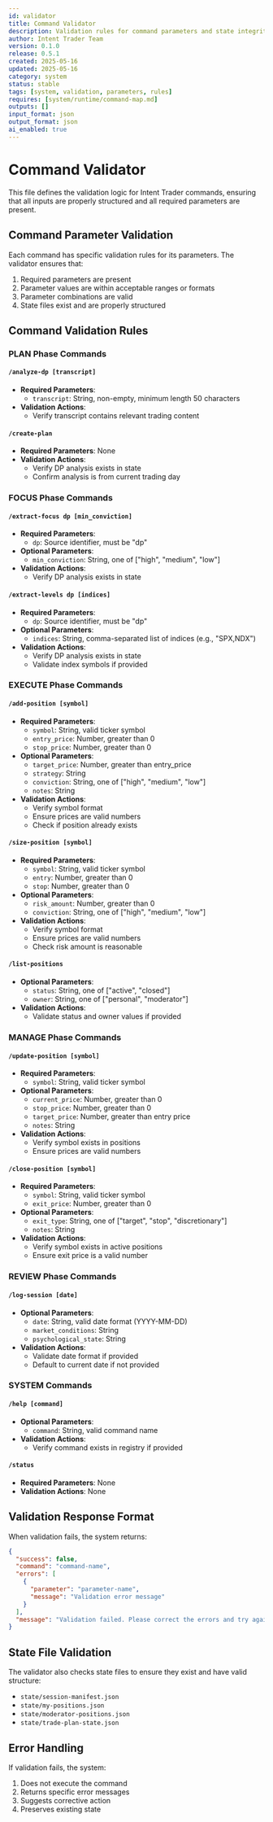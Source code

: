 ```yaml
---
id: validator
title: Command Validator
description: Validation rules for command parameters and state integrity
author: Intent Trader Team
version: 0.1.0
release: 0.5.1
created: 2025-05-16
updated: 2025-05-16
category: system
status: stable
tags: [system, validation, parameters, rules]
requires: [system/runtime/command-map.md]
outputs: []
input_format: json
output_format: json
ai_enabled: true
---
```


# Command Validator

This file defines the validation logic for Intent Trader commands, ensuring that all inputs are properly structured and all required parameters are present.

## Command Parameter Validation

Each command has specific validation rules for its parameters. The validator ensures that:

1. Required parameters are present
2. Parameter values are within acceptable ranges or formats
3. Parameter combinations are valid
4. State files exist and are properly structured

## Command Validation Rules

### PLAN Phase Commands

#### `/analyze-dp [transcript]`
- **Required Parameters**:
  - `transcript`: String, non-empty, minimum length 50 characters
- **Validation Actions**:
  - Verify transcript contains relevant trading content

#### `/create-plan`
- **Required Parameters**: None
- **Validation Actions**:
  - Verify DP analysis exists in state
  - Confirm analysis is from current trading day

### FOCUS Phase Commands

#### `/extract-focus dp [min_conviction]`
- **Required Parameters**:
  - `dp`: Source identifier, must be "dp"
- **Optional Parameters**:
  - `min_conviction`: String, one of ["high", "medium", "low"]
- **Validation Actions**:
  - Verify DP analysis exists in state

#### `/extract-levels dp [indices]`
- **Required Parameters**:
  - `dp`: Source identifier, must be "dp"
- **Optional Parameters**:
  - `indices`: String, comma-separated list of indices (e.g., "SPX,NDX")
- **Validation Actions**:
  - Verify DP analysis exists in state
  - Validate index symbols if provided

### EXECUTE Phase Commands

#### `/add-position [symbol]`
- **Required Parameters**:
  - `symbol`: String, valid ticker symbol
  - `entry_price`: Number, greater than 0
  - `stop_price`: Number, greater than 0
- **Optional Parameters**:
  - `target_price`: Number, greater than entry_price
  - `strategy`: String
  - `conviction`: String, one of ["high", "medium", "low"]
  - `notes`: String
- **Validation Actions**:
  - Verify symbol format
  - Ensure prices are valid numbers
  - Check if position already exists

#### `/size-position [symbol]`
- **Required Parameters**:
  - `symbol`: String, valid ticker symbol
  - `entry`: Number, greater than 0
  - `stop`: Number, greater than 0
- **Optional Parameters**:
  - `risk_amount`: Number, greater than 0
  - `conviction`: String, one of ["high", "medium", "low"]
- **Validation Actions**:
  - Verify symbol format
  - Ensure prices are valid numbers
  - Check risk amount is reasonable

#### `/list-positions`
- **Optional Parameters**:
  - `status`: String, one of ["active", "closed"]
  - `owner`: String, one of ["personal", "moderator"]
- **Validation Actions**:
  - Validate status and owner values if provided

### MANAGE Phase Commands

#### `/update-position [symbol]`
- **Required Parameters**:
  - `symbol`: String, valid ticker symbol
- **Optional Parameters**:
  - `current_price`: Number, greater than 0
  - `stop_price`: Number, greater than 0
  - `target_price`: Number, greater than entry price
  - `notes`: String
- **Validation Actions**:
  - Verify symbol exists in positions
  - Ensure prices are valid numbers

#### `/close-position [symbol]`
- **Required Parameters**:
  - `symbol`: String, valid ticker symbol
  - `exit_price`: Number, greater than 0
- **Optional Parameters**:
  - `exit_type`: String, one of ["target", "stop", "discretionary"]
  - `notes`: String
- **Validation Actions**:
  - Verify symbol exists in active positions
  - Ensure exit price is a valid number

### REVIEW Phase Commands

#### `/log-session [date]`
- **Optional Parameters**:
  - `date`: String, valid date format (YYYY-MM-DD)
  - `market_conditions`: String
  - `psychological_state`: String
- **Validation Actions**:
  - Validate date format if provided
  - Default to current date if not provided

### SYSTEM Commands

#### `/help [command]`
- **Optional Parameters**:
  - `command`: String, valid command name
- **Validation Actions**:
  - Verify command exists in registry if provided

#### `/status`
- **Required Parameters**: None
- **Validation Actions**: None

## Validation Response Format

When validation fails, the system returns:

```json
{
  "success": false,
  "command": "command-name",
  "errors": [
    {
      "parameter": "parameter-name",
      "message": "Validation error message"
    }
  ],
  "message": "Validation failed. Please correct the errors and try again."
}
```

## State File Validation

The validator also checks state files to ensure they exist and have valid structure:

- `state/session-manifest.json`
- `state/my-positions.json`
- `state/moderator-positions.json`
- `state/trade-plan-state.json`

## Error Handling

If validation fails, the system:
1. Does not execute the command
2. Returns specific error messages
3. Suggests corrective action
4. Preserves existing state
